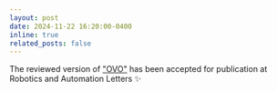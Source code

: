 ```yaml
---
layout: post
date: 2024-11-22 16:20:00-0400
inline: true
related_posts: false
---
```


The reviewed version of <a href="../ovo">"OVO"</a> has been accepted for publication at Robotics and Automation Letters :sparkles: 
